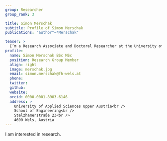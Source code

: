 ```yaml
---
group: Researcher
group_rank: 3

title: Simon Merschak
subtitle: Profile of Simon Merschak
publications: "author^=*Merschak"

teaser: >
  I’m a Research Associate and Doctoral Researcher at the University of Applied Sciences Upper Austria.
profile:
  name: Simon Merschak BSc MSc
  position: Research Group Member
  align: right
  image: merschak.jpg
  email: simon.merschak@fh-wels.at
  phone:
  twitter:
  github:
  website:
  orcid: 0000-0001-8903-6146
  address: >
    University of Applied Sciences Upper Austria<br />
    School of Engineering<br />
    Stelzhamerstraße 23<br />
    4600 Wels, Austria
---
```


I am interested in research.
